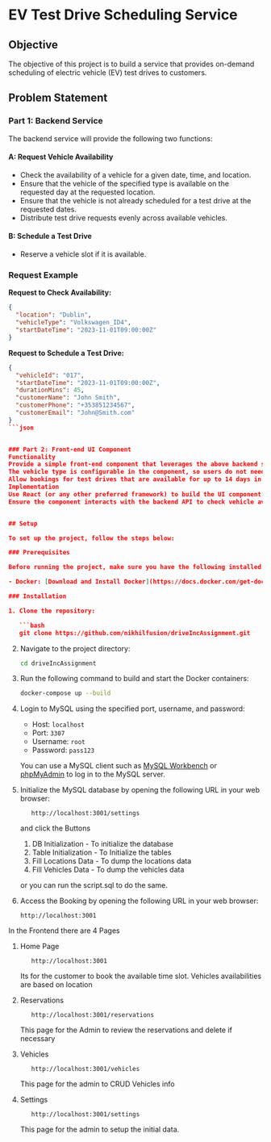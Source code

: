 # EV Test Drive Scheduling Service

## Objective

The objective of this project is to build a service that provides on-demand scheduling of electric vehicle (EV) test drives to customers.

## Problem Statement

### Part 1: Backend Service

The backend service will provide the following two functions:

#### A: Request Vehicle Availability

- Check the availability of a vehicle for a given date, time, and location.
- Ensure that the vehicle of the specified type is available on the requested day at the requested location.
- Ensure that the vehicle is not already scheduled for a test drive at the requested dates.
- Distribute test drive requests evenly across available vehicles.

#### B: Schedule a Test Drive

- Reserve a vehicle slot if it is available.
  
### Request Example

**Request to Check Availability:**
```json
{
  "location": "Dublin",
  "vehicleType": "Volkswagen_ID4",
  "startDateTime": "2023-11-01T09:00:00Z"
}
```

**Request to Schedule a Test Drive:**
```json
{
  "vehicleId": "017",
  "startDateTime": "2023-11-01T09:00:00Z",
  "durationMins": 45,
  "customerName": "John Smith",
  "customerPhone": "+353851234567",
  "customerEmail": "John@Smith.com"
}
```json


### Part 2: Front-end UI Component
Functionality
Provide a simple front-end component that leverages the above backend services to allow users to book a test drive.
The vehicle type is configurable in the component, so users do not need to select it manually.
Allow bookings for test drives that are available for up to 14 days in the future.
Implementation
Use React (or any other preferred framework) to build the UI component.
Ensure the component interacts with the backend API to check vehicle availability and schedule test drives.


## Setup

To set up the project, follow the steps below:

### Prerequisites

Before running the project, make sure you have the following installed:

- Docker: [Download and Install Docker](https://docs.docker.com/get-docker/)

### Installation

1. Clone the repository:

   ```bash
   git clone https://github.com/nikhilfusion/driveIncAssignment.git
   ```

2. Navigate to the project directory:

   ```bash
   cd driveIncAssignment
   ```


3. Run the following command to build and start the Docker containers:

   ```bash
   docker-compose up --build
   ```

4. Login to MySQL using the specified port, username, and password:

   - Host: `localhost`
   - Port: `3307`
   - Username: `root`
   - Password: `pass123`

   You can use a MySQL client such as [MySQL Workbench](https://www.mysql.com/products/workbench/) or [phpMyAdmin](https://www.phpmyadmin.net/) to log in to the MySQL server.

6. Initialize the MySQL database by opening the following URL in your web browser:

   ```
      http://localhost:3001/settings
   ```
   and click the Buttons
   
   1. DB Initialization - To initialize the database
   2. Table Initialization - To Initialize the tables
   3. Fill Locations Data - To dump the locations data
   4. Fill Vehicles Data - To dump the vehicles data

   or you can run the script.sql to do the same.

7. Access the Booking by opening the following URL in your web browser:

   ```
   http://localhost:3001
   ```

In the Frontend there are 4 Pages

1. Home Page 
   ```
      http://localhost:3001
   ```
   Its for the customer to book the available time slot. Vehicles availabilities are based on location

2. Reservations
   ```
      http://localhost:3001/reservations
   ```
   This page for the Admin to review the reservations and delete if necessary

3. Vehicles
   ```
      http://localhost:3001/vehicles
   ```

   This page for the admin to CRUD Vehicles info

4. Settings
   ```
      http://localhost:3001/settings
   ```
   This page for the admin to setup the initial data.